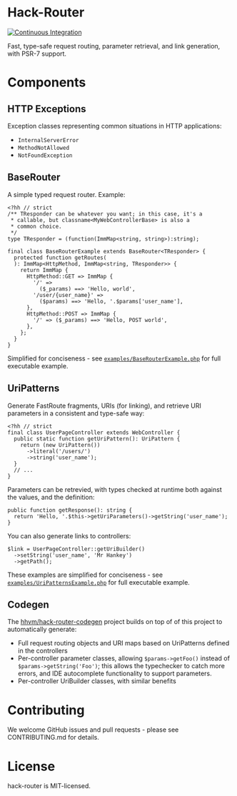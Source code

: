 Hack-Router
===========

[![Continuous Integration](https://github.com/hhvm/hack-router/actions/workflows/build-and-test.yml/badge.svg)](https://github.com/hhvm/hack-router/actions/workflows/build-and-test.yml)

Fast, type-safe request routing, parameter retrieval, and link generation, with PSR-7 support.

Components
==========

HTTP Exceptions
---------------

Exception classes representing common situations in HTTP applications:
 - `InternalServerError`
 - `MethodNotAllowed`
 - `NotFoundException`

BaseRouter
----------

A simple typed request router. Example:

```Hack
<?hh // strict
/** TResponder can be whatever you want; in this case, it's a
 * callable, but classname<MyWebControllerBase> is also a
 * common choice.
 */
type TResponder = (function(ImmMap<string, string>):string);

final class BaseRouterExample extends BaseRouter<TResponder> {
  protected function getRoutes(
  ): ImmMap<HttpMethod, ImmMap<string, TResponder>> {
    return ImmMap {
      HttpMethod::GET => ImmMap {
        '/' =>
          ($_params) ==> 'Hello, world',
        '/user/{user_name}' =>
          ($params) ==> 'Hello, '.$params['user_name'],
      },
      HttpMethod::POST => ImmMap {
        '/' => ($_params) ==> 'Hello, POST world',
      },
    };
  }
}
```

Simplified for conciseness - see
[`examples/BaseRouterExample.php`](examples/BaseRouterExample.php) for
full executable example.

UriPatterns
-----------

Generate FastRoute fragments, URIs (for linking), and retrieve URI parameters
in a consistent and type-safe way:

```Hack
<?hh // strict
final class UserPageController extends WebController {
  public static function getUriPattern(): UriPattern {
    return (new UriPattern())
      ->literal('/users/')
      ->string('user_name');
  }
  // ...
}
```

Parameters can be retrevied, with types checked at runtime both against the
values, and the definition:

```Hack
public function getResponse(): string {
  return 'Hello, '.$this->getUriParameters()->getString('user_name');
}
```

You can also generate links to controllers:

```Hack
$link = UserPageController::getUriBuilder()
  ->setString('user_name', 'Mr Hankey')
  ->getPath();
```

These examples are simplified for conciseness - see
[`examples/UriPatternsExample.php`](examples/UriPatternsExample.php) for
full executable example.

Codegen
-------

The [hhvm/hack-router-codegen](https://github.com/hhvm/hack-router-codegen)
project builds on top of of this project to automatically generate:

 - Full request routing objects and URI maps based on UriPatterns defined in the
   controllers
 - Per-controller parameter classes, allowing `$params->getFoo()` instead of
   `$params->getString('Foo')`; this allows the typechecker to catch more
   errors, and IDE autocomplete functionality to support parameters.
 - Per-controller UriBuilder classes, with similar benefits

Contributing
============

We welcome GitHub issues and pull requests - please see CONTRIBUTING.md for details.

License
=======

hack-router is MIT-licensed.
